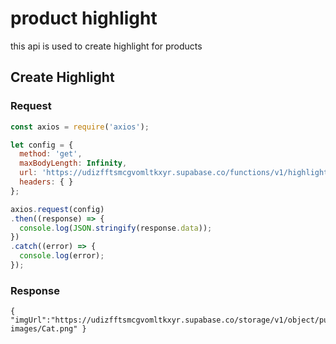 # product highlight

this api is used to create highlight for products

## Create Highlight

### Request

```js
const axios = require('axios');

let config = {
  method: 'get',
  maxBodyLength: Infinity,
  url: 'https://udizfftsmcgvomltkxyr.supabase.co/functions/v1/highlights?title=Cat&imgUrl=https://t4.ftcdn.net/jpg/02/66/72/41/360_F_266724172_Iy8gdKgMa7XmrhYYxLCxyhx6J7070Pr8.jpg&description=this cat is not for sell&size=small and cute&price=1000',
  headers: { }
};

axios.request(config)
.then((response) => {
  console.log(JSON.stringify(response.data));
})
.catch((error) => {
  console.log(error);
});
```

### Response
    { "imgUrl":"https://udizfftsmcgvomltkxyr.supabase.co/storage/v1/object/public/images/product-images/Cat.png" }
    
